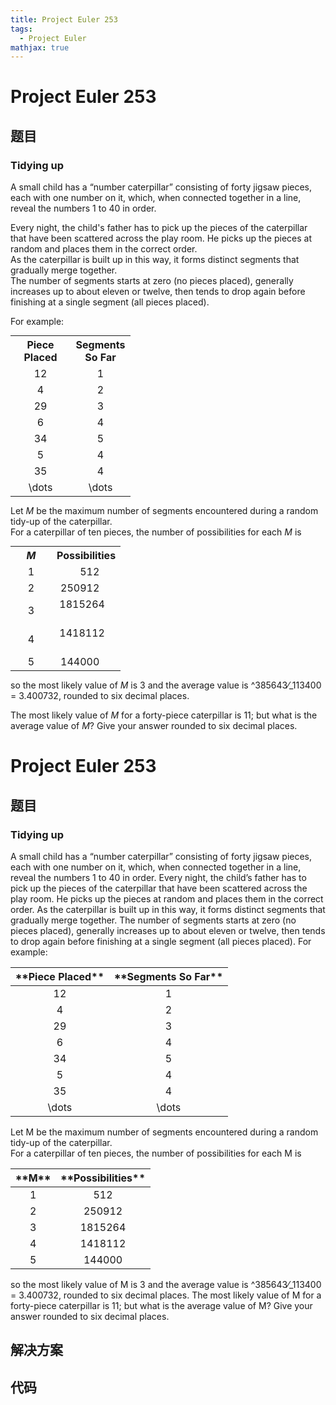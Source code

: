 ```yaml
---
title: Project Euler 253
tags:
  - Project Euler
mathjax: true
---
```

<escape><!-- more --></escape>
    
# Project Euler 253
## 题目
### Tidying up

A small child has a “number caterpillar” consisting of forty jigsaw pieces, each with one number on it, which, when connected together in a line, reveal the numbers 1 to 40 in order.

Every night, the child's father has to pick up the pieces of the caterpillar that have been scattered across the play room. He picks up the pieces at random and places them in the correct order.<br /> As the caterpillar is built up in this way, it forms distinct segments that gradually merge together.<br /> The number of segments starts at zero (no pieces placed), generally increases up to about eleven or twelve, then tends to drop again before finishing at a single segment (all pieces placed).

For example:
<div class="center">
<table class="grid" style="margin:0 auto;"><tr><th width="80" align="center"><b>Piece Placed</b></th>
<th width="80" align="center"><b>Segments So Far</b></th></tr><tr><td align="center">12</td><td align="center">1</td></tr><tr><td align="center">4</td><td align="center">2</td></tr><tr><td align="center">29</td><td align="center">3</td></tr><tr><td align="center">6</td><td align="center">4</td></tr><tr><td align="center">34</td><td align="center">5</td></tr><tr><td align="center">5</td><td align="center">4</td></tr><tr><td align="center">35</td><td align="center">4</td></tr><tr><td align="center">\dots</td><td align="center">\dots</td></tr></table></div>

Let <var>M</var> be the maximum number of segments encountered during a random tidy-up of the caterpillar.<br />
For a caterpillar of ten pieces, the number of possibilities for each <var>M</var> is
<div class="center">
<table class="grid" style="margin:0 auto;"><tr><th width="50" align="center"><b><var>M</var></b></th>
<th width="90" align="center"><b>Possibilities</b></th></tr><tr><td align="center">1</td><td align="right">512      </td></tr><tr><td align="center">2</td><td align="right">250912      </td></tr><tr><td align="center">3</td><td align="right">1815264      </td></tr><tr><td align="center">4</td><td align="right">1418112      </td></tr><tr><td align="center">5</td><td align="right">144000      </td></tr></table></div>

so the most likely value of <var>M</var> is 3 and the average value is ^385643⁄_113400 = 3.400732, rounded to six decimal places.

The most likely value of <var>M</var> for a forty-piece caterpillar is 11; but what is the average value of <var>M</var>?
Give your answer rounded to six decimal places.



# Project Euler 253
## 题目
### Tidying up

A small child has a “number caterpillar” consisting of forty jigsaw pieces, each with one number on it, which, when connected together in a line, reveal the numbers 1 to 40 in order.
Every night, the child’s father has to pick up the pieces of the caterpillar that have been scattered across the play room. He picks up the pieces at random and places them in the correct order. As the caterpillar is built up in this way, it forms distinct segments that gradually merge together. The number of segments starts at zero (no pieces placed), generally increases up to about eleven or twelve, then tends to drop again before finishing at a single segment (all pieces placed).
For example:
<table>
<thead>
<tr>
<th align="center">**Piece Placed**</th>
<th align="center">**Segments So Far**</th>
</tr>
</thead>
<tbody><tr>
<td align="center">12</td>
<td align="center">1</td>
</tr>
<tr>
<td align="center">4</td>
<td align="center">2</td>
</tr>
<tr>
<td align="center">29</td>
<td align="center">3</td>
</tr>
<tr>
<td align="center">6</td>
<td align="center">4</td>
</tr>
<tr>
<td align="center">34</td>
<td align="center">5</td>
</tr>
<tr>
<td align="center">5</td>
<td align="center">4</td>
</tr>
<tr>
<td align="center">35</td>
<td align="center">4</td>
</tr>
<tr>
<td align="center">\dots</td>
<td align="center">\dots</td>
</tr>
</tbody></table>
Let M be the maximum number of segments encountered during a random tidy-up of the caterpillar.<br>For a caterpillar of ten pieces, the number of possibilities for each M is
<table>
<thead>
<tr>
<th align="center">**M**</th>
<th align="center">**Possibilities**</th>
</tr>
</thead>
<tbody><tr>
<td align="center">1</td>
<td align="center">512</td>
</tr>
<tr>
<td align="center">2</td>
<td align="center">250912</td>
</tr>
<tr>
<td align="center">3</td>
<td align="center">1815264</td>
</tr>
<tr>
<td align="center">4</td>
<td align="center">1418112</td>
</tr>
<tr>
<td align="center">5</td>
<td align="center">144000</td>
</tr>
</tbody></table>
so the most likely value of M is 3 and the average value is ^385643⁄_113400 = 3.400732, rounded to six decimal places.
The most likely value of M for a forty-piece caterpillar is 11; but what is the average value of M?
Give your answer rounded to six decimal places.


## 解决方案


## 代码


